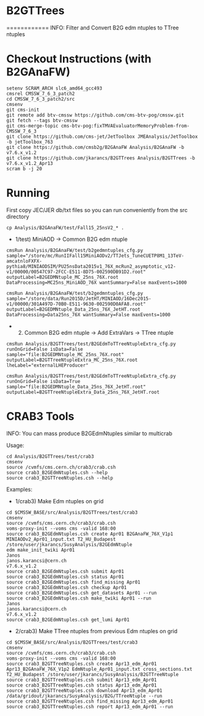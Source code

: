# B2GTTrees
============
INFO: Filter and Convert B2G edm ntuples to TTree ntuples

Checkout Instructions (with B2GAnaFW)
=====================================

```Shell
setenv SCRAM_ARCH slc6_amd64_gcc493
cmsrel CMSSW_7_6_3_patch2
cd CMSSW_7_6_3_patch2/src
cmsenv
git cms-init
git remote add btv-cmssw https://github.com/cms-btv-pog/cmssw.git
git fetch --tags btv-cmssw
git cms-merge-topic cms-btv-pog:fixTMVAEvaluatorMemoryProblem-from-CMSSW_7_6_3 
git clone https://github.com/cms-jet/JetToolbox JMEAnalysis/JetToolbox -b jetToolbox_763
git clone https://github.com/cmsb2g/B2GAnaFW Analysis/B2GAnaFW -b v7.6.x_v1.2
git clone https://github.com/jkarancs/B2GTTrees Analysis/B2GTTrees -b v7.6.x_v1.2_Apr13
scram b -j 20
```

Running
=======

First copy JEC/JER db/txt files so you can run conveniently from the src directory
```Shell
cp Analysis/B2GAnaFW/test/Fall15_25nsV2_* .
```

   * 1/test) MiniAOD -> Common B2G edm ntuple
```Shell
cmsRun Analysis/B2GAnaFW/test/b2gedmntuples_cfg.py sample="/store/mc/RunIIFall15MiniAODv2/TTJets_TuneCUETP8M1_13TeV-amcatnloFXFX-pythia8/MINIAODSIM/PU25nsData2015v1_76X_mcRun2_asymptotic_v12-v1/00000/00547C97-2FCC-E511-8D75-002590DB91D2.root" outputLabel=B2GEDMNtuple_MC_25ns_76X.root DataProcessing=MC25ns_MiniAOD_76X wantSummary=False maxEvents=1000

cmsRun Analysis/B2GAnaFW/test/b2gedmntuples_cfg.py sample="/store/data/Run2015D/JetHT/MINIAOD/16Dec2015-v1/00000/301A497D-70B0-E511-9630-002590D0AFA8.root" outputLabel=B2GEDMNtuple_Data_25ns_76X_JetHT.root DataProcessing=Data25ns_76X wantSummary=False maxEvents=1000
```

   * 2) Common B2G edm ntuple -> Add ExtraVars -> TTree ntuple
```Shell
cmsRun Analysis/B2GTTrees/test/B2GEdmToTTreeNtupleExtra_cfg.py runOnGrid=False isData=False sample="file:B2GEDMNtuple_MC_25ns_76X.root" outputLabel=B2GTTreeNtupleExtra_MC_25ns_76X.root lheLabel="externalLHEProducer"

cmsRun Analysis/B2GTTrees/test/B2GEdmToTTreeNtupleExtra_cfg.py runOnGrid=False isData=True sample="file:B2GEDMNtuple_Data_25ns_76X_JetHT.root" outputLabel=B2GTTreeNtupleExtra_Data_25ns_76X_JetHT.root
```

CRAB3 Tools
==========
INFO: You can mass produce B2GEdmNtuples similar to multicrab

Usage:
```Shell
cd Analysis/B2GTTrees/test/crab3
cmsenv
source /cvmfs/cms.cern.ch/crab3/crab.csh
source crab3_B2GEdmNtuples.csh --help
source crab3_B2GTTreeNtuples.csh --help
```

Examples:
   * 1/crab3) Make Edm ntuples on grid
```Shell
cd $CMSSW_BASE/src/Analysis/B2GTTrees/test/crab3
cmsenv
source /cvmfs/cms.cern.ch/crab3/crab.csh
voms-proxy-init --voms cms -valid 168:00
source crab3_B2GEdmNtuples.csh create Apr01 B2GAnaFW_76X_V1p1 MINIAODv2_Apr01_input.txt T2_HU_Budapest /store/user/jkarancs/SusyAnalysis/B2GEdmNtuple
edm make_init_twiki Apr01
Janos
janos.karancsi@cern.ch
v7.6.x_v1.2
source crab3_B2GEdmNtuples.csh submit Apr01
source crab3_B2GEdmNtuples.csh status Apr01
source crab3_B2GEdmNtuples.csh find_missing Apr01
source crab3_B2GEdmNtuples.csh checkup Apr01
source crab3_B2GEdmNtuples.csh get_datasets Apr01 --run
source crab3_B2GEdmNtuples.csh make_twiki Apr01 --run
Janos
janos.karancsi@cern.ch
v7.6.x_v1.2
source crab3_B2GEdmNtuples.csh get_lumi Apr01
```

   * 2/crab3) Make TTree ntuples from previous Edm ntuples on grid
```Shell
cd $CMSSW_BASE/src/Analysis/B2GTTrees/test/crab3
cmsenv
source /cvmfs/cms.cern.ch/crab3/crab.csh
voms-proxy-init --voms cms -valid 168:00
source crab3_B2GTTreeNtuples.csh create Apr13_edm_Apr01 Apr13_B2GAnaFW_76X_V1p2 EdmNtuple_Apr01_input.txt cross_sections.txt T2_HU_Budapest /store/user/jkarancs/SusyAnalysis/B2GTTreeNtuple
source crab3_B2GTTreeNtuples.csh submit Apr13_edm_Apr01 
source crab3_B2GTTreeNtuples.csh status Apr13_edm_Apr01
source crab3_B2GTTreeNtuples.csh download Apr13_edm_Apr01 /data/gridout/jkarancs/SusyAnalysis/B2G/TTreeNtuple --run
source crab3_B2GTTreeNtuples.csh find_missing Apr13_edm_Apr01
source crab3_B2GTTreeNtuples.csh report Apr13_edm_Apr01 --run
```
